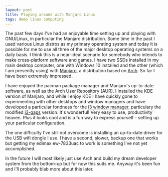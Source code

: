 ```yaml
---
layout: post
title: Playing around with Manjaro Linux
tags: demo linux computing 
---
```


The past few days I've had an enjoyable time setting up and playing with GNU/Linux, in particular the Manjaro distribution. Some time in the past I used various Linux distros as my primary operating system and today it is possible for me to use all three of the major desktop operating systems on a daily basis. I think this is a near-ideal scenario for somebody who intends to make cross-platform software and games. I have two SSDs installed in my main desktop computer, one with Windows 10 installed and the other (which I am presently using) with [Manjaro](https://manjaro.org/), a distribution based on [Arch](https://www.archlinux.org/). So far I have been extremely impressed. 

I have enjoyed the pacman package manager and Manjaro's up-to-date software, as well as the Arch User Repository (AUR). I installed the KDE version of Manjaro, and while I enjoy KDE I have quickly gone to experimenting with other desktops and window managers and have developed a particular fondness for the [i3 window manager](https://i3wm.org/), particulary the modified [i3-gaps](https://github.com/Airblader/i3) version. It's wonderful! Very easy to use, productivity heaven. Plus it looks cool and is a fun way to express yourself - setting up your particular configuration. 

The one difficulty I've still not overcome is installing an up-to-date driver for the USB wifi dongle I use. I have a second, slower, backup one that works but getting my edimax ew-7833uac to work is something I've not yet accomplished. 

In the future I will most likely just use Arch and build my dream developer system from the bottom-up but for now this suits me. Anyway it's been fun and I'll probably blab more about this later. 